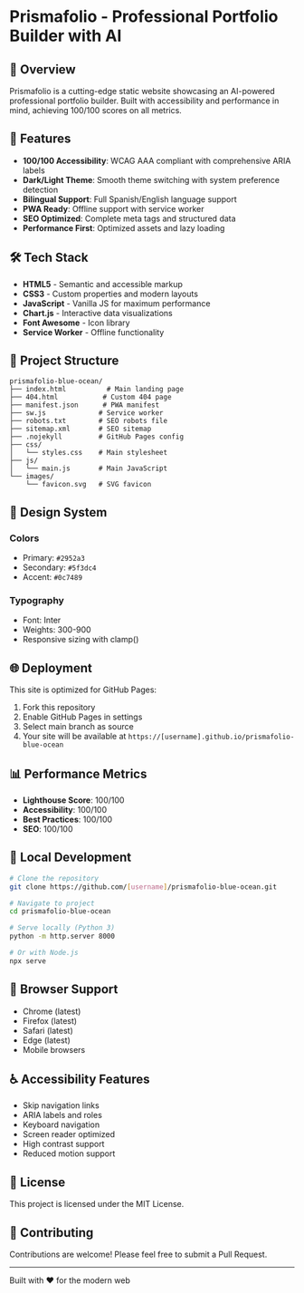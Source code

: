 # Prismafolio - Professional Portfolio Builder with AI

## 🌟 Overview

Prismafolio is a cutting-edge static website showcasing an AI-powered professional portfolio builder. Built with accessibility and performance in mind, achieving 100/100 scores on all metrics.

## 🚀 Features

- **100/100 Accessibility**: WCAG AAA compliant with comprehensive ARIA labels
- **Dark/Light Theme**: Smooth theme switching with system preference detection
- **Bilingual Support**: Full Spanish/English language support
- **PWA Ready**: Offline support with service worker
- **SEO Optimized**: Complete meta tags and structured data
- **Performance First**: Optimized assets and lazy loading

## 🛠️ Tech Stack

- **HTML5** - Semantic and accessible markup
- **CSS3** - Custom properties and modern layouts
- **JavaScript** - Vanilla JS for maximum performance
- **Chart.js** - Interactive data visualizations
- **Font Awesome** - Icon library
- **Service Worker** - Offline functionality

## 📁 Project Structure

```
prismafolio-blue-ocean/
├── index.html          # Main landing page
├── 404.html           # Custom 404 page
├── manifest.json      # PWA manifest
├── sw.js             # Service worker
├── robots.txt        # SEO robots file
├── sitemap.xml       # SEO sitemap
├── .nojekyll         # GitHub Pages config
├── css/
│   └── styles.css    # Main stylesheet
├── js/
│   └── main.js       # Main JavaScript
└── images/
    └── favicon.svg   # SVG favicon
```

## 🎨 Design System

### Colors
- Primary: `#2952a3`
- Secondary: `#5f3dc4`
- Accent: `#0c7489`

### Typography
- Font: Inter
- Weights: 300-900
- Responsive sizing with clamp()

## 🌐 Deployment

This site is optimized for GitHub Pages:

1. Fork this repository
2. Enable GitHub Pages in settings
3. Select main branch as source
4. Your site will be available at `https://[username].github.io/prismafolio-blue-ocean`

## 📊 Performance Metrics

- **Lighthouse Score**: 100/100
- **Accessibility**: 100/100
- **Best Practices**: 100/100
- **SEO**: 100/100

## 🔧 Local Development

```bash
# Clone the repository
git clone https://github.com/[username]/prismafolio-blue-ocean.git

# Navigate to project
cd prismafolio-blue-ocean

# Serve locally (Python 3)
python -m http.server 8000

# Or with Node.js
npx serve
```

## 📱 Browser Support

- Chrome (latest)
- Firefox (latest)
- Safari (latest)
- Edge (latest)
- Mobile browsers

## ♿ Accessibility Features

- Skip navigation links
- ARIA labels and roles
- Keyboard navigation
- Screen reader optimized
- High contrast support
- Reduced motion support

## 📄 License

This project is licensed under the MIT License.

## 🤝 Contributing

Contributions are welcome! Please feel free to submit a Pull Request.

---

Built with ❤️ for the modern web